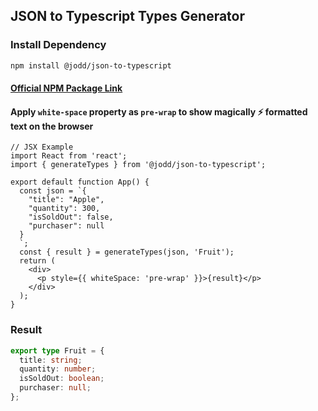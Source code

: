 ## JSON to Typescript Types Generator

### Install Dependency

```bash
npm install @jodd/json-to-typescript
```

#### [Official NPM Package Link](https://www.npmjs.com/package/@jodd/json-to-typescript)

#### Apply `white-space` property as `pre-wrap` to show magically ⚡ formatted text on the browser

```tsx
// JSX Example
import React from 'react';
import { generateTypes } from '@jodd/json-to-typescript';

export default function App() {
  const json = `{
    "title": "Apple",
    "quantity": 300,
    "isSoldOut": false,
    "purchaser": null
  }
  `;
  const { result } = generateTypes(json, 'Fruit');
  return (
    <div>
      <p style={{ whiteSpace: 'pre-wrap' }}>{result}</p>
    </div>
  );
}
```

### Result

```ts
export type Fruit = {
  title: string;
  quantity: number;
  isSoldOut: boolean;
  purchaser: null;
};
```

